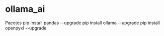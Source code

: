 # ollama_ai
 
Pacotes
pip install pandas --upgrade
pip install ollama --upgrade
pip install openpyxl --upgrade